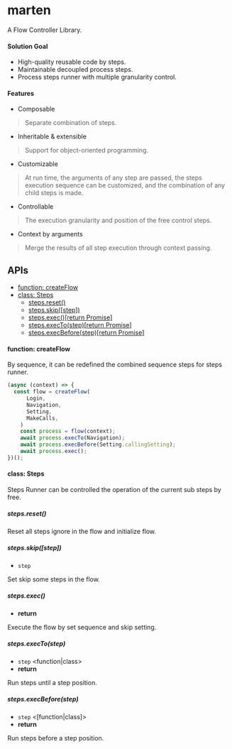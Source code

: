 # marten
A Flow Controller Library.

#### Solution Goal

* High-quality reusable code by steps.
* Maintainable decoupled process steps.
* Process steps runner with multiple granularity control.

#### Features
* Composable
>Separate combination of steps.
* Inheritable & extensible
>Support for object-oriented programming. 
* Customizable
>At run time, the arguments of any step are passed, the steps execution sequence can be customized, and the combination of any child steps is made.
* Controllable
>The execution granularity and position of the free control steps.
* Context by arguments
>Merge the results of all step execution through context passing.

## APIs
- [function: createFlow](#function-createflow)
- [class: Steps](#class-steps)
  * [steps.reset()](#stepsreset)
  * [steps.skip([step])](#stepsskipstep)
  * [steps.exec()[return Promise]](#stepsexec)
  * [steps.execTo(step)[return Promise]](#stepsexectostep)
  * [steps.execBefore(step)[return Promise]](#stepsexecbeforestep)

#### function: createFlow
By sequence, it can be redefined the combined sequence steps for steps runner.

```javascript
(async (context) => {
  const flow = createFlow(
      Login,
      Navigation,
      Setting,
      MakeCalls,
    )
    const process = flow(context);
    await process.execTo(Navigation);
    await process.execBefore(Setting.callingSetting);
    await process.exec();
})();
```

#### class: Steps
Steps Runner can be controlled the operation of the current sub steps by free.

##### steps.reset()

Reset all steps ignore in the flow and initialize flow.

##### steps.skip([step])
- `step` <function>

Set skip some steps in the flow.

##### steps.exec()
- **return** <Promise>

Execute the flow by set sequence and skip setting.

##### steps.execTo(step)
- `step` <function|class>
- **return** <Promise>

Run steps until a step position.

##### steps.execBefore(step)
- `step` <[function|class]>
- **return** <Promise>

Run steps before a step position.

